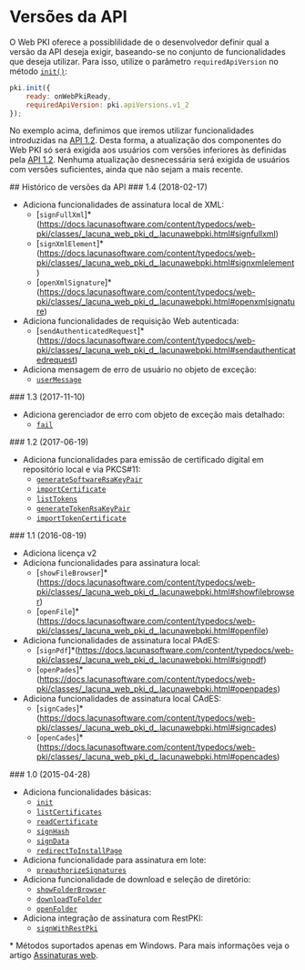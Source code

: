 # Versões da API

O Web PKI oferece a possiblilidade de o desenvolvedor definir qual a versão da API deseja exigir, baseando-se no conjunto de funcionalidades que deseja utilizar.
Para isso, utilize o parâmetro `requiredApiVersion` no método [`init()`](https://docs.lacunasoftware.com/content/typedocs/web-pki/classes/_lacuna_web_pki_d_.lacunawebpki.html#init):

```js
pki.init({
    ready: onWebPkiReady,
    requiredApiVersion: pki.apiVersions.v1_2
});
```

No exemplo acima, definimos que iremos utilizar funcionalidades introduzidas na [API 1.2](#v1-2). Desta forma, a atualização dos componentes do Web PKI só será exigida aos usuários com versões inferiores às definidas pela [API 1.2](#v1-2).
Nenhuma atualização desnecessária será exigida de usuários com versões suficientes, ainda que não sejam a mais recente.


<a name="changelog" />
## Histórico de versões da API

<a name="v1-4" />
### 1.4 (2018-02-17)

- Adiciona funcionalidades de assinatura local de XML:
	- [`signFullXml`]&ast;(https://docs.lacunasoftware.com/content/typedocs/web-pki/classes/_lacuna_web_pki_d_.lacunawebpki.html#signfullxml)
	- [`signXmlElement`]&ast;(https://docs.lacunasoftware.com/content/typedocs/web-pki/classes/_lacuna_web_pki_d_.lacunawebpki.html#signxmlelement)
	- [`openXmlSignature`]&ast;(https://docs.lacunasoftware.com/content/typedocs/web-pki/classes/_lacuna_web_pki_d_.lacunawebpki.html#openxmlsignature)
- Adiciona funcionalidades de requisição Web autenticada:
	- [`sendAuthenticatedRequest`]&ast;(https://docs.lacunasoftware.com/content/typedocs/web-pki/classes/_lacuna_web_pki_d_.lacunawebpki.html#sendauthenticatedrequest)
- Adiciona mensagem de erro de usuário no objeto de exceção:
	- [`userMessage`](https://docs.lacunasoftware.com/content/typedocs/web-pki/interfaces/_lacuna_web_pki_d_.exceptionmodel.html#usermessage)


<a name="v1-3" />
### 1.3 (2017-11-10)

- Adiciona gerenciador de erro com objeto de exceção mais detalhado:
	- [`fail`](https://docs.lacunasoftware.com/content/typedocs/web-pki/interfaces/_lacuna_web_pki_d_.promise.html#fail)


<a name="v1-2" />
### 1.2 (2017-06-19)

- Adiciona funcionalidades para emissão de certificado digital em repositório local e via PKCS#11:
	- [`generateSoftwareRsaKeyPair`](https://docs.lacunasoftware.com/content/typedocs/web-pki/classes/_lacuna_web_pki_d_.lacunawebpki.html#generatesoftwarersakeypair)
	- [`importCertificate`](https://docs.lacunasoftware.com/content/typedocs/web-pki/classes/_lacuna_web_pki_d_.lacunawebpki.html#importcertificate)
	- [`listTokens`](https://docs.lacunasoftware.com/content/typedocs/web-pki/classes/_lacuna_web_pki_d_.lacunawebpki.html#listtokens)
	- [`generateTokenRsaKeyPair`](https://docs.lacunasoftware.com/content/typedocs/web-pki/classes/_lacuna_web_pki_d_.lacunawebpki.html#generatetokenrsakeypair)
	- [`importTokenCertificate`](https://docs.lacunasoftware.com/content/typedocs/web-pki/classes/_lacuna_web_pki_d_.lacunawebpki.html#importtokencertificate)


<a name="v1-1" />
### 1.1 (2016-08-19)

- Adiciona licença v2
- Adiciona funcionalidades para assinatura local:
	- [`showFileBrowser`]&ast;(https://docs.lacunasoftware.com/content/typedocs/web-pki/classes/_lacuna_web_pki_d_.lacunawebpki.html#showfilebrowser)
	- [`openFile`]&ast;(https://docs.lacunasoftware.com/content/typedocs/web-pki/classes/_lacuna_web_pki_d_.lacunawebpki.html#openfile)
- Adiciona funcionalidades de assinatura local PAdES:
	- [`signPdf`]&ast;(https://docs.lacunasoftware.com/content/typedocs/web-pki/classes/_lacuna_web_pki_d_.lacunawebpki.html#signpdf)
	- [`openPades`]&ast;(https://docs.lacunasoftware.com/content/typedocs/web-pki/classes/_lacuna_web_pki_d_.lacunawebpki.html#openpades)
- Adiciona funcionalidades de assinatura local CAdES:
	- [`signCades`]&ast;(https://docs.lacunasoftware.com/content/typedocs/web-pki/classes/_lacuna_web_pki_d_.lacunawebpki.html#signcades)
	- [`openCades`]&ast;(https://docs.lacunasoftware.com/content/typedocs/web-pki/classes/_lacuna_web_pki_d_.lacunawebpki.html#opencades)


<a name="v1-0" />
### 1.0 (2015-04-28)

- Adiciona funcionalidades básicas:
	- [`init`](https://docs.lacunasoftware.com/content/typedocs/web-pki/classes/_lacuna_web_pki_d_.lacunawebpki.html#init)
	- [`listCertificates`](https://docs.lacunasoftware.com/content/typedocs/web-pki/classes/_lacuna_web_pki_d_.lacunawebpki.html#listcertificates)
	- [`readCertificate`](https://docs.lacunasoftware.com/content/typedocs/web-pki/classes/_lacuna_web_pki_d_.lacunawebpki.html#readcertificate)
	- [`signHash`](https://docs.lacunasoftware.com/content/typedocs/web-pki/classes/_lacuna_web_pki_d_.lacunawebpki.html#signhash)
	- [`signData`](https://docs.lacunasoftware.com/content/typedocs/web-pki/classes/_lacuna_web_pki_d_.lacunawebpki.html#signdata)
	- [`redirectToInstallPage`](https://docs.lacunasoftware.com/content/typedocs/web-pki/classes/_lacuna_web_pki_d_.lacunawebpki.html#redirecttoinstallpage)
- Adiciona funcionalidade para assinatura em lote:
	- [`preauthorizeSignatures`](https://docs.lacunasoftware.com/content/typedocs/web-pki/classes/_lacuna_web_pki_d_.lacunawebpki.html#preauthorizesignatures)
- Adiciona funcionalidade de download e seleção de diretório:
	- [`showFolderBrowser`](https://docs.lacunasoftware.com/content/typedocs/web-pki/classes/_lacuna_web_pki_d_.lacunawebpki.html#showfolderbrowser)
	- [`downloadToFolder`](https://docs.lacunasoftware.com/content/typedocs/web-pki/classes/_lacuna_web_pki_d_.lacunawebpki.html#downloadtofolder)
	- [`openFolder`](https://docs.lacunasoftware.com/content/typedocs/web-pki/classes/_lacuna_web_pki_d_.lacunawebpki.html#openfolder)
- Adiciona integração de assinatura com RestPKI:
	- [`signWithRestPki`](https://docs.lacunasoftware.com/content/typedocs/web-pki/classes/_lacuna_web_pki_d_.lacunawebpki.html#signwithrestpki)


&ast; Métodos suportados apenas em Windows. Para mais informações veja o artigo [Assinaturas web](../../pki-guide/web-signatures/index.md).